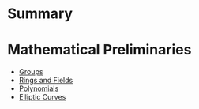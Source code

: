 # Summary

# Mathematical Preliminaries

- [Groups]()
- [Rings and Fields]()
- [Polynomials](mathematical-preliminaries/polynomials.md)
- [Elliptic Curves](mathematical-preliminaries/elliptic-curves.md)
